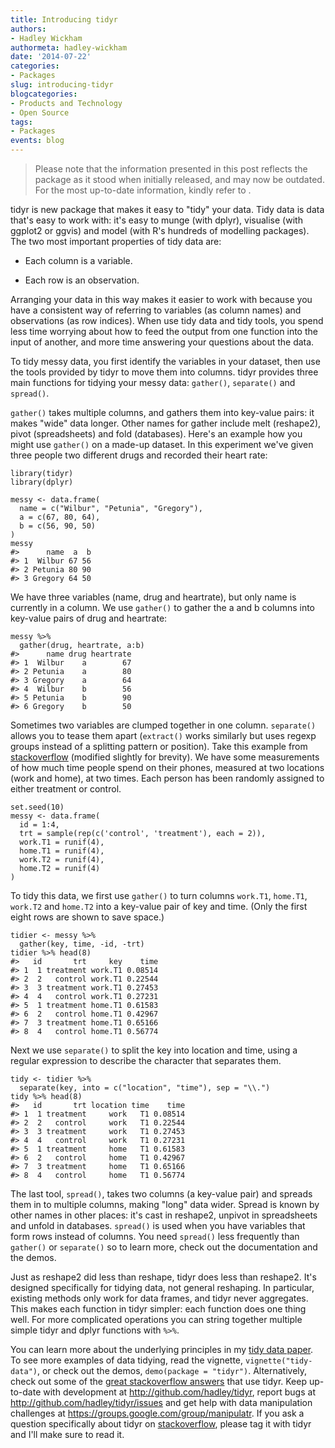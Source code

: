 ```yaml
---
title: Introducing tidyr
authors: 
- Hadley Wickham
authormeta: hadley-wickham
date: '2014-07-22'
categories:
- Packages
slug: introducing-tidyr
blogcategories:
- Products and Technology
- Open Source
tags:
- Packages
events: blog
---
```


<blockquote>
<p class="body-md-regular body-sm-regular">
Please note that the information presented in this post reflects the package as it stood when initially released, and may now be outdated. For the most up-to-date information, kindly refer to <https://tidyr.tidyverse.org/>.
</p>
</blockquote> 

tidyr is new package that makes it easy to "tidy" your data. Tidy data is data that's easy to work with: it's easy to munge (with dplyr), visualise (with ggplot2 or ggvis) and model (with R's hundreds of modelling packages). The two most important properties of tidy data are:

  * Each column is a variable.

  * Each row is an observation.

Arranging your data in this way makes it easier to work with because you have a consistent way of referring to variables (as column names) and observations (as row indices). When use tidy data and tidy tools, you spend less time worrying about how to feed the output from one function into the input of another, and more time answering your questions about the data.

To tidy messy data, you first identify the variables in your dataset, then use the tools provided by tidyr to move them into columns. tidyr provides three main functions for tidying your messy data: `gather()`, `separate()` and `spread()`.

`gather()` takes multiple columns, and gathers them into key-value pairs: it makes "wide" data longer. Other names for gather include melt (reshape2), pivot (spreadsheets) and fold (databases). Here's an example how you might use `gather()` on a made-up dataset. In this experiment we've given three people two different drugs and recorded their heart rate:

```{{r}}
library(tidyr)
library(dplyr)

messy <- data.frame(
  name = c("Wilbur", "Petunia", "Gregory"),
  a = c(67, 80, 64),
  b = c(56, 90, 50)
)
messy
#>      name  a  b
#> 1  Wilbur 67 56
#> 2 Petunia 80 90
#> 3 Gregory 64 50
```

We have three variables (name, drug and heartrate), but only name is currently in a column. We use `gather()` to gather the a and b columns into key-value pairs of drug and heartrate:

```{{r}}
messy %>%
  gather(drug, heartrate, a:b)
#>      name drug heartrate
#> 1  Wilbur    a        67
#> 2 Petunia    a        80
#> 3 Gregory    a        64
#> 4  Wilbur    b        56
#> 5 Petunia    b        90
#> 6 Gregory    b        50
```

Sometimes two variables are clumped together in one column. `separate()` allows you to tease them apart (`extract()` works similarly but uses regexp groups instead of a splitting pattern or position). Take this example from [stackoverflow](http://stackoverflow.com/questions/9684671) (modified slightly for brevity). We have some measurements of how much time people spend on their phones, measured at two locations (work and home), at two times. Each person has been randomly assigned to either treatment or control.

```{{r}}
set.seed(10)
messy <- data.frame(
  id = 1:4,
  trt = sample(rep(c('control', 'treatment'), each = 2)),
  work.T1 = runif(4),
  home.T1 = runif(4),
  work.T2 = runif(4),
  home.T2 = runif(4)
)
```

To tidy this data, we first use `gather()` to turn columns `work.T1`, `home.T1`, `work.T2` and `home.T2` into a key-value pair of key and time. (Only the first eight rows are shown to save space.)

```{{r}}
tidier <- messy %>%
  gather(key, time, -id, -trt)
tidier %>% head(8)
#>   id       trt     key    time
#> 1  1 treatment work.T1 0.08514
#> 2  2   control work.T1 0.22544
#> 3  3 treatment work.T1 0.27453
#> 4  4   control work.T1 0.27231
#> 5  1 treatment home.T1 0.61583
#> 6  2   control home.T1 0.42967
#> 7  3 treatment home.T1 0.65166
#> 8  4   control home.T1 0.56774
```

Next we use `separate()` to split the key into location and time, using a regular expression to describe the character that separates them.

```{{r}}
tidy <- tidier %>%
  separate(key, into = c("location", "time"), sep = "\\.")
tidy %>% head(8)
#>   id       trt location time    time
#> 1  1 treatment     work   T1 0.08514
#> 2  2   control     work   T1 0.22544
#> 3  3 treatment     work   T1 0.27453
#> 4  4   control     work   T1 0.27231
#> 5  1 treatment     home   T1 0.61583
#> 6  2   control     home   T1 0.42967
#> 7  3 treatment     home   T1 0.65166
#> 8  4   control     home   T1 0.56774
```

The last tool, `spread()`, takes two columns (a key-value pair) and spreads them in to multiple columns, making "long" data wider. Spread is known by other names in other places: it's cast in reshape2, unpivot in spreadsheets and unfold in databases. `spread()` is used when you have variables that form rows instead of columns. You need `spread()` less frequently than `gather()` or `separate()` so to learn more, check out the documentation and the demos.

Just as reshape2 did less than reshape, tidyr does less than reshape2. It's designed specifically for tidying data, not general reshaping. In particular, existing methods only work for data frames, and tidyr never aggregates. This makes each function in tidyr simpler: each function does one thing well. For more complicated operations you can string together multiple simple tidyr and dplyr functions with `%>%`.

You can learn more about the underlying principles in my [tidy data paper](http://vita.had.co.nz/papers/tidy-data.html). To see more examples of data tidying, read the vignette, `vignette("tidy-data")`, or check out the demos, `demo(package = "tidyr")`. Alternatively, check out some of the [great stackoverflow answers](http://stackoverflow.com/search?tab=votes&q=%5br%5d%20tidyr) that use tidyr. Keep up-to-date with development at <http://github.com/hadley/tidyr>, report bugs at <http://github.com/hadley/tidyr/issues> and get help with data manipulation challenges at <https://groups.google.com/group/manipulatr>. If you ask a question specifically about tidyr on [stackoverflow](http://stackoverflow.com), please tag it with tidyr and I'll make sure to read it.

